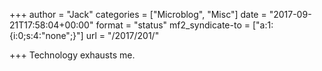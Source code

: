 +++
author = "Jack"
categories = ["Microblog", "Misc"]
date = "2017-09-21T17:58:04+00:00"
format = "status"
mf2_syndicate-to = ["a:1:{i:0;s:4:\"none\";}"]
url = "/2017/201/"

+++
Technology exhausts me.